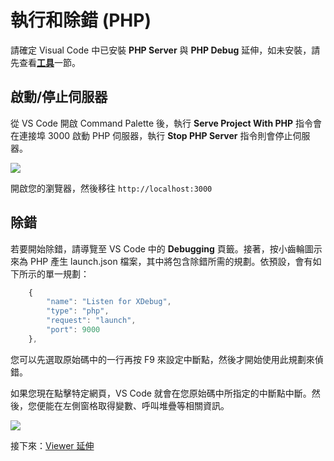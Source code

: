 # 執行和除錯 (PHP)

請確定 Visual Code 中已安裝 **PHP Server** 與 **PHP Debug** 延伸，如未安裝，請先查看[**工具**](/zh-TW/environment/tools/php)一節。

## 啟動/停止伺服器

從 VS Code 開啟 Command Palette 後，執行 **Serve Project With PHP** 指令會在連接埠 3000 啟動 PHP 伺服器，執行 **Stop PHP Server** 指令則會停止伺服器。

![](_media/php/vs_code_debug.png) 

開啟您的瀏覽器，然後移往 `http://localhost:3000`


## 除錯
若要開始除錯，請導覽至 VS Code 中的 **Debugging** 頁籤。接著，按小齒輪圖示來為 PHP 產生 launch.json 檔案，其中將包含除錯所需的規劃。依預設，會有如下所示的單一規劃：

```javascript
    {
        "name": "Listen for XDebug",
        "type": "php",
        "request": "launch",
        "port": 9000
    },
```
您可以先選取原始碼中的一行再按 F9 來設定中斷點，然後才開始使用此規劃來偵錯。

如果您現在點擊特定網頁，VS Code 就會在您原始碼中所指定的中斷點中斷。然後，您便能在左側窗格取得變數、呼叫堆疊等相關資訊。


![](_media/php/vs_code_debug.gif) 


接下來：[Viewer 延伸](/zh-TW/tutorials/extensions)